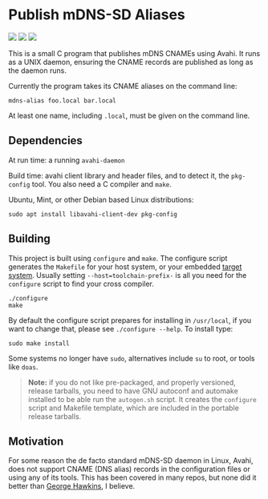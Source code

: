Publish mDNS-SD Aliases
===================================
[![][3]][4] [![][5]][6] [![][7]][8]

This is a small C program that publishes mDNS CNAMEs using Avahi.  It
runs as a UNIX daemon, ensuring the CNAME records are published as long
as the daemon runs.

Currently the program takes its CNAME aliases on the command line:

    mdns-alias foo.local bar.local

At least one name, including `.local`, must be given on the command line.


Dependencies
------------

At run time: a running `avahi-daemon`

Build time: avahi client library and header files, and to detect it, the
`pkg-config` tool.  You also need a C compiler and `make`.

Ubuntu, Mint, or other Debian based Linux distributions:

    sudo apt install libavahi-client-dev pkg-config


Building
--------

This project is built using `configure` and `make`.  The configure
script generates the `Makefile` for your host system, or your embedded
[target system][2].  Usually setting `--host=toolchain-prefix-` is all
you need for the `configure` script to find your cross compiler.

    ./configure
    make

By default the configure script prepares for installing in `/usr/local`,
if you want to change that, please see `./configure --help`.  To install
type:

    sudo make install

Some systems no longer have `sudo`, alternatives include `su` to root,
or tools like `doas`.

> **Note:** if you do not like pre-packaged, and properly versioned,
> release tarballs, you need to have GNU autoconf and automake installed
> to be able run the `autogen.sh` script.  It creates the `configure`
> script and Makefile template, which are included in the portable
> release tarballs.


Motivation
----------

For some reason the de facto standard mDNS-SD daemon in Linux, Avahi,
does not support CNAME (DNS alias) records in the configuration files
or using any of its tools.  This has been covered in many repos, but
none did it better than [George Hawkins][1], I believe.

[1]: https://github.com/george-hawkins/avahi-aliases-notes
[2]: https://www.gnu.org/software/automake/manual/html_node/Cross_002dCompilation.html
[3]: https://img.shields.io/badge/License-ISC-blue.svg
[4]: https://en.wikipedia.org/wiki/ISC_license
[5]: https://github.com/troglobit/mdns-alias/actions/workflows/build.yml/badge.svg
[6]: https://github.com/troglobit/mdns-alias/actions/workflows/build.yml/
[7]: https://scan.coverity.com/projects/30083/badge.svg
[8]: https://scan.coverity.com/projects/30083
